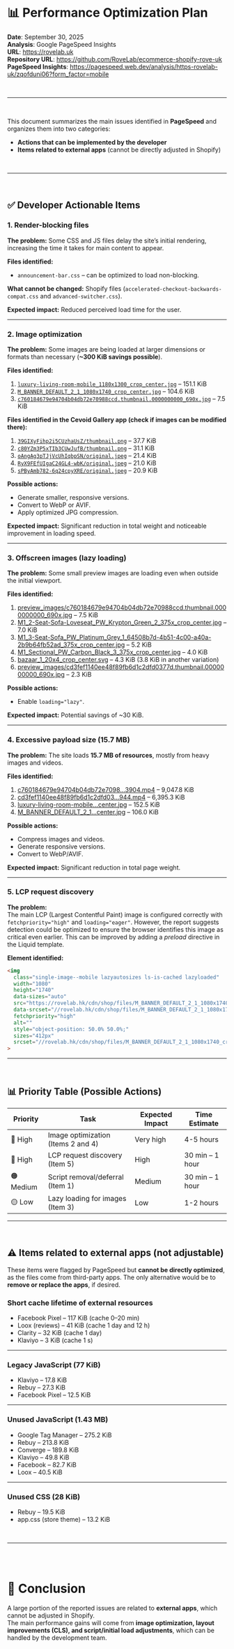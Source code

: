 
# 📊 Performance Optimization Plan
**Date**: September 30, 2025  
**Analysis**: Google PageSpeed Insights   
**URL**: https://rovelab.uk  
**Repository URL**: https://github.com/RoveLab/ecommerce-shopify-rove-uk  
**PageSpeed Insights**: https://pagespeed.web.dev/analysis/https-rovelab-uk/zqofduni06?form_factor=mobile 

<br>

---

<br>

This document summarizes the main issues identified in **PageSpeed** and organizes them into two categories:

- **Actions that can be implemented by the developer**  
- **Items related to external apps** (cannot be directly adjusted in Shopify)  

<br>

---

<br>

## ✅ Developer Actionable Items

### 1. Render-blocking files
**The problem:** Some CSS and JS files delay the site’s initial rendering, increasing the time it takes for main content to appear.  

**Files identified:**  
- `announcement-bar.css` – can be optimized to load non-blocking.  

**What cannot be changed:** Shopify files (`accelerated-checkout-backwards-compat.css` and `advanced-switcher.css`).  

**Expected impact:** Reduced perceived load time for the user.  

---

### 2. Image optimization
**The problem:** Some images are being loaded at larger dimensions or formats than necessary (**~300 KiB savings possible**).  

**Files identified:**  
1. [`luxury-living-room-mobile_1180x1300_crop_center.jpg`](https://rovelab.hk/cdn/shop/files/luxury-living-room-mobile_1180x1300_crop_center.jpg?v=1730148988) – 151.1 KiB  
2. [`M_BANNER_DEFAULT_2_1_1080x1740_crop_center.jpg`](https://rovelab.hk/cdn/shop/files/M_BANNER_DEFAULT_2_1_1080x1740_crop_center.jpg?v=1738154508) – 104.6 KiB  
3. [`c760184679e94704b04db72e70988ccd.thumbnail.0000000000_690x.jpg`](https://rovelab.hk/cdn/shop/files/preview_images/c760184679e94704b04db72e70988ccd.thumbnail.0000000000_690x.jpg?v=1730149102) – 7.5 KiB  

**Files identified in the Cevoid Gallery app (check if images can be modified there):**  
1. [`39GIXyFihp2i5CUzhaUsZ/thumbnail.png`](https://cevoidcontent.com/images/39GIXyFihp2i5CUzhaUsZ/thumbnail.png?class=400) – 37.7 KiB  
2. [`c80YZm3P5xTIb3CUwJufB/thumbnail.png`](https://cevoidcontent.com/images/c80YZm3P5xTIb3CUwJufB/thumbnail.png?class=400) – 31.1 KiB  
3. [`oAngAg3pTJjVcUhIqbpSN/original.jpeg`](https://cevoidcontent.com/images/oAngAg3pTJjVcUhIqbpSN/original.jpeg?class=400) – 21.4 KiB  
4. [`RyX9FEfUIgaC24GL4-wbK/original.jpeg`](https://cevoidcontent.com/images/RyX9FEfUIgaC24GL4-wbK/original.jpeg?class=400) – 21.0 KiB  
5. [`sPByAmb782-6q24cpyXRE/original.jpeg`](https://cevoidcontent.com/images/sPByAmb782-6q24cpyXRE/original.jpeg?class=400) – 20.9 KiB  

**Possible actions:**  
- Generate smaller, responsive versions.  
- Convert to WebP or AVIF.  
- Apply optimized JPG compression.  

**Expected impact:** Significant reduction in total weight and noticeable improvement in loading speed.  

---

### 3. Offscreen images (lazy loading)
**The problem:** Some small preview images are loading even when outside the initial viewport.  

**Files identified:**  
1. [preview_images/c760184679e94704b04db72e70988ccd.thumbnail.0000000000_690x.jpg](https://rovelab.hk/cdn/shop/files/preview_images/c760184679e94704b04db72e70988ccd.thumbnail.0000000000_690x.jpg?v=1730149102) – 7.5 KiB  
2. [M1_2-Seat-Sofa-Loveseat_PW_Krypton_Green_2_375x_crop_center.jpg](https://rovelab.hk/cdn/shop/files/M1_2-Seat-Sofa-Loveseat_PW_Krypton_Green_2_375x_crop_center.jpg?v=1729896261) – 7.0 KiB  
3. [M1_3-Seat-Sofa_PW_Platinum_Grey_1_64508b7d-4b51-4c00-a40a-2b9b64fb52ad_375x_crop_center.jpg](https://rovelab.hk/cdn/shop/files/M1_3-Seat-Sofa_PW_Platinum_Grey_1_64508b7d-4b51-4c00-a40a-2b9b64fb52ad_375x_crop_center.jpg?v=1732049989) – 5.2 KiB  
4. [M1_Sectional_PW_Carbon_Black_3_375x_crop_center.jpg](https://rovelab.hk/cdn/shop/files/M1_Sectional_PW_Carbon_Black_3_375x_crop_center.jpg?v=1729896544) – 4.0 KiB  
5. [bazaar_1_20x4_crop_center.svg](https://rovelab.hk/cdn/shop/files/bazaar_1_20x4_crop_center.svg?v=1730149389) – 4.3 KiB (3.8 KiB in another variation)  
6. [preview_images/cd3fef1140ee48f89fb6d1c2dfd0377d.thumbnail.0000000000_690x.jpg](https://rovelab.hk/cdn/shop/files/preview_images/cd3fef1140ee48f89fb6d1c2dfd0377d.thumbnail.0000000000_690x.jpg?v=1730149170) – 2.3 KiB  

**Possible actions:**  
- Enable `loading="lazy"`.  

**Expected impact:** Potential savings of ~30 KiB.  

---

### 4. Excessive payload size (15.7 MB)
**The problem:** The site loads **15.7 MB of resources**, mostly from heavy images and videos.  

**Files identified:**  
1. [c760184679e94704b04db72e7098...3904.mp4](https://rovelab.hk/cdn/shop/videos/c/vp/c760184679e94704b04db72e70988ccd/c760184679e94704b04db72e70988ccd.HD-1080p-7.2Mbps-37243904.mp4?v=0) – 9,047.8 KiB  
2. [cd3fef1140ee48f89fb6d1c2dfd03...944.mp4](https://rovelab.hk/cdn/shop/videos/c/vp/cd3fef1140ee48f89fb6d1c2dfd0377d/cd3fef1140ee48f89fb6d1c2dfd0377d.HD-1080p-7.2Mbps-37243944.mp4?v=0) – 6,395.3 KiB  
3. [luxury-living-room-mobile...center.jpg](https://rovelab.hk/cdn/shop/files/luxury-living-room-mobile_1180x1300_crop_center.jpg?v=1730148988) – 152.5 KiB  
4. [M_BANNER_DEFAULT_2_1...center.jpg](https://rovelab.hk/cdn/shop/files/M_BANNER_DEFAULT_2_1_1080x1740_crop_center.jpg?v=1738154508) – 106.0 KiB  

**Possible actions:**  
- Compress images and videos.  
- Generate responsive versions.  
- Convert to WebP/AVIF.  

**Expected impact:** Significant reduction in total page weight.  

---

### 5. LCP request discovery
**The problem:**  
The main LCP (Largest Contentful Paint) image is configured correctly with `fetchpriority="high"` and `loading="eager"`. However, the report suggests detection could be optimized to ensure the browser identifies this image as critical even earlier. This can be improved by adding a *preload* directive in the Liquid template.  

**Element identified:**  

```html
<img 
  class="single-image--mobile lazyautosizes ls-is-cached lazyloaded" 
  width="1080" 
  height="1740" 
  data-sizes="auto" 
  src="https://rovelab.hk/cdn/shop/files/M_BANNER_DEFAULT_2_1_1080x1740_crop_cent…" 
  data-srcset="//rovelab.hk/cdn/shop/files/M_BANNER_DEFAULT_2_1_1080x1740_crop_center.jpg…" 
  fetchpriority="high" 
  alt="" 
  style="object-position: 50.0% 50.0%;" 
  sizes="412px" 
  srcset="//rovelab.hk/cdn/shop/files/M_BANNER_DEFAULT_2_1_1080x1740_crop_center.jpg…"
>

```
---

<br>

## 📊 Priority Table (Possible Actions)

| Priority | Task                                   | Expected Impact | Time Estimate       |
|----------|----------------------------------------|-----------------|---------------------|
| 🔴 High  | Image optimization (Items 2 and 4)     | Very high       | 4-5 hours           |
| 🔴 High  | LCP request discovery (Item 5)         | High            | 30 min – 1 hour     |
| 🟠 Medium| Script removal/deferral (Item 1)       | Medium          | 30 min – 1 hour     |
| 🟡 Low   | Lazy loading for images (Item 3)       | Low             | 1-2 hours           |

---

<br>

## ⚠️ Items related to external apps (not adjustable)

These items were flagged by PageSpeed but **cannot be directly optimized**, as the files come from third-party apps. The only alternative would be to **remove or replace the apps**, if desired.  

### Short cache lifetime of external resources  
- Facebook Pixel – 117 KiB (cache 0–20 min)  
- Loox (reviews) – 41 KiB (cache 1 day and 12 h)  
- Clarity – 32 KiB (cache 1 day)  
- Klaviyo – 3 KiB (cache 1 s)  

---

### Legacy JavaScript (77 KiB)  
- Klaviyo – 17.8 KiB  
- Rebuy – 27.3 KiB  
- Facebook Pixel – 12.5 KiB  

---

### Unused JavaScript (1.43 MB)  
- Google Tag Manager – 275.2 KiB  
- Rebuy – 213.8 KiB  
- Converge – 189.8 KiB  
- Klaviyo – 49.8 KiB  
- Facebook – 82.7 KiB  
- Loox – 40.5 KiB  

---

### Unused CSS (28 KiB)  
- Rebuy – 19.5 KiB  
- app.css (store theme) – 13.2 KiB  

<br>

---

<br><br>

# 📌 Conclusion
A large portion of the reported issues are related to **external apps**, which cannot be adjusted in Shopify.  
The main performance gains will come from **image optimization, layout improvements (CLS), and script/initial load adjustments**, which can be handled by the development team.  


